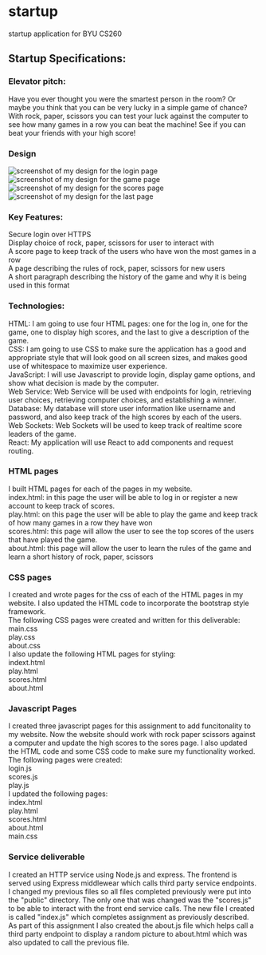 # startup
startup application for BYU CS260  

## Startup Specifications:
### Elevator pitch:
Have you ever thought you were the smartest person in the room? Or maybe you think that you can be very lucky in a simple game of chance? With rock, paper, scissors you can test your luck against the computer to see how many games in a row you can beat the machine! See if you can beat your friends with your high score!  

### Design
![screenshot of my design for the login page](/loginpagedraft.jpg)
![screenshot of my design for the game page](/gamepagedraft.jpg)
![screenshot of my design for the scores page](/scorespagedraft.jpg)
![screenshot of my design for the last page](/lastpagedraft.jpg)

### Key Features:
Secure login over HTTPS  
Display choice of rock, paper, scissors for user to interact with  
A score page to keep track of the users who have won the most games in a  row  
A page describing the rules of rock, paper, scissors for new users  
A short paragraph describing the history of the game and why it is being used in this format  

### Technologies:
HTML: I am going to use four HTML pages: one for the log in, one for the game, one to display high scores, and the last to give a description of the game.  
CSS: I am going to use CSS to make sure the application has a good and appropriate style that will look good on all screen sizes, and makes good use of whitespace to maximize user experience.  
JavaScript: I will use Javascript to provide login, display game options, and show what decision is made by the computer.  
Web Service: Web Service will be used with endpoints for login, retrieving user choices, retrieving computer choices, and establishing a winner.  
Database: My database will store user information like username and password, and also keep track of the high scores by each of the users.  
Web Sockets: Web Sockets will be used to keep track of realtime score leaders of the game.  
React: My application will use React to add components and request routing.  

### HTML pages
I built HTML pages for each of the pages in my website.  
index.html: in this page the user will be able to log in or register a new account to keep track of scores.  
play.html: on this page the user will be able to play the game and keep track of how many games in a row they have won  
scores.html: this page will allow the user to see the top scores of the users that have played the game.  
about.html: this page will allow the user to learn the rules of the game and learn a short history of rock, paper, scissors

### CSS pages
I created and wrote pages for the css of each of the HTML pages in my website. I also updated the HTML code to incorporate the bootstrap style framework.  
The following CSS pages were created and written for this deliverable:  
main.css  
play.css  
about.css  
I also update the following HTML pages for styling:  
indext.html  
play.html  
scores.html  
about.html  

### Javascript Pages

I created three javascript pages for this assignment to add funcitonality to my website. Now the website should work with rock paper scissors against a computer and update the high scores to the sores page. I also updated the HTML code and some CSS code to make sure my functionality worked.  
The following pages were created:  
login.js  
scores.js  
play.js  
I updated the following pages:  
index.html  
play.html  
scores.html  
about.html  
main.css  


### Service deliverable

I created an HTTP service using Node.js and express. The frontend is served using Express middlewear which calls third party service endpoints. I changed my previous files so all files completed previously were put into the "public" directory. The only one that was changed was the "scores.js" to be able to interact with the front end service calls. The new file I created is called "index.js" which completes assignment as previously described.  
As part of this assignment I also created the about.js file which helps call a third party endpoint to display a random picture to about.html which was also updated to call the previous file. 